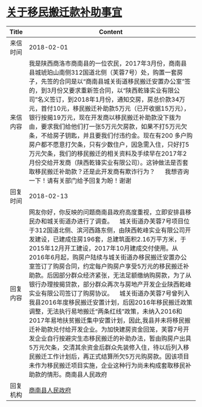 # [关于移民搬迁款补助事宜](http://www.shangluo.gov.cn/zmhd/ldxxxx.jsp?urltype=leadermail.LeaderMailContentUrl&wbtreeid=1112&leadermailid=4537)

| Title |                                                                                                                                                                                                                                                                Content                                                                                                                                                                                                                                                                |
|:-----:|---------------------------------------------------------------------------------------------------------------------------------------------------------------------------------------------------------------------------------------------------------------------------------------------------------------------------------------------------------------------------------------------------------------------------------------------------------------------------------------------------------------------------------------|
| 来信时间  | 2018-02-01                                                                                                                                                                                                                                                                                                                                                                                                                                                                                                                            |
| 来信内容  | 我是陕西商洛市商南县的一位农民，2017年3月份，商南县县城琥珀山南侧312国道北侧（芙蓉7号）处，购置一套房子，先签的合同是以“商南县城关街道移民搬迁安置办公室”签的，到3月份又要求重新签合同，以“陕西乾锋实业有限公司”名义签订，到2018年1月份，通知交房，房总价款34万元，首付10元，移民搬迁补助款5万元（已开收据15万元），银行按揭19万元，现在开发商以移民搬迁补助款没下拨为由，要求我们给他们打一张5万元欠房款，如果不打5万元欠条，不给房子钥匙，并且要我们付违约金。现在有200 多户购房户都不愿意打欠条，只有少数住户，因急需入住，只好打5万元欠条，我们的移民搬迁的相关资料及手续早在2017年2月份交给开发商（陕西乾锋实业有限公司）。这钟做法是否套取移民搬迁补助款？还是此开发商有欺诈行为？      我想咨询一下！请有关部门给予回复为盼！谢谢                                                                                                                                           |
| 回复时间  | 2018-02-13                                                                                                                                                                                                                                                                                                                                                                                                                                                                                                                            |
| 回复内容  | 网友你好，你反映的问题商南县政府高度重视，立即安排县移民办和城关街道办进行了调查。    城关街道办芙蓉7号项目位于312国道北侧、滨河西路东侧，由陕西乾峰实业有限公司开发建设，已建成住房196套，总建筑面积2.16万平方米，于2015年12月开工建设，2017年10月建成交付使用。从2016年6月起，购房户陆续与城关街道办移民搬迁安置办公室签订了购房合同，约定每户购房户享受5万元的移民搬迁补助款。后因部分群众经济紧张，无法足额缴纳购房款，为了从银行办理按揭贷款，部分群众再次与房地产开发企业陕西乾峰实业有限公司签订了购房协议。    城关街道办芙蓉7号曾列入我县2016年度移民搬迁安置计划，后因2016年移民搬迁政策调整，无法执行易地搬迁“两条红线”政策，未纳入2016和2017年易地扶贫搬迁集中安置计划，因此,我县并未将移民搬迁补助款兑付给开发企业。为加快建房资金回笼，芙蓉7号开发企业自行按避灾生态移民搬迁的补助办法，暂由购房户出具5万元欠条，交清其余资金后群众先装修入住，待以后列入移民搬迁工作计划后，再正式结算所欠5万元购房款。因该项目未作为移民搬迁项目实施，企业这种行为尚未构成套取移民补助款的情形。商南县人民政府 |
| 回复机构  | [商南县人民政府](../../category/agencies/商南县人民政府.md)                                                                                                                                                                                                                                                                                                                                                                                                                                                                                         |